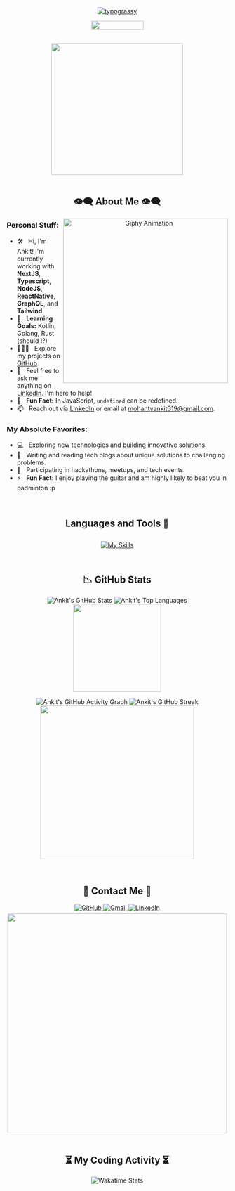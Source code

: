 <div align="center">
  <a href="https://github.com/Ankitmohanty2/typograssy">
    <img alt="typograssy" src="https://typograssy.deno.dev/api?text=%E3%82%B8%E3%83%A7%E3%83%B3%E3%81%A7%E3%81%99%E3%80%82%E3%81%93%E3%82%93%E3%81%AB%E3%81%A1%E3%81%AF&l0=none&l1=82d9d0&l2=027353&l3=038c4c&l4=01402e&bg=none&frame=none&speed=100&comment=">
  </a>
  <p>
    <img draggable="false" style="width:119px;height:20px;" src="https://komarev.com/ghpvc/?username=Ankitmohanty2&style=for-the-badge&color=1C8C8C">
  </p>
</div>

<br>

<div align="center">
  <img src="https://media.giphy.com/media/v1.Y2lkPTc5MGI3NjExdG1mbjI5NnB2OHZraGZwanMxOWNqNm5hcTIwc29kODVrZGN3MnBrNCZlcD12MV9pbnRlcm5hbF9naWZfYnlfaWQmY3Q9Zw/11KzOet1ElBDz2/giphy.gif" width="300px">
</div>

<br>

<h2 align="center">👁️‍🗨️ About Me 👁️‍🗨️</h2>

<div align="center">
  <img align="right" width="375" alt="Giphy Animation" src="https://media.giphy.com/media/v1.Y2lkPTc5MGI3NjExZHc4ZTllZ3V1ajVydTMwdG1hZ3N0OGt1Z3YwM3FudHViaXcwMWZpdCZlcD12MV9pbnRlcm5hbF9naWZfYnlfaWQmY3Q9Zw/cruO3FTeoAxjiTVxPW/giphy.gif" />
</div>

### Personal Stuff:

- 🛠 &nbsp; Hi, I'm Ankit! I'm currently working with **NextJS**, **Typescript**, **NodeJS**, **ReactNative**, **GraphQL**, and **Tailwind**.
- 👀 &nbsp; **Learning Goals:** Kotlin, Golang, Rust (should I?)
- 👨🏻‍💻 &nbsp; Explore my projects on [GitHub](https://github.com/Ankitmohanty2).
- 💬 &nbsp; Feel free to ask me anything on [LinkedIn](https://www.linkedin.com/in/ankit-mohanty-3036ba209/). I'm here to help!
- 👾 &nbsp; **Fun Fact:** In JavaScript, `undefined` can be redefined. <!-- `var some_var; undefined` `some_var == undefined` `true` `undefined = 'I am undefined'` -->
- 📫 &nbsp; Reach out via [LinkedIn](https://www.linkedin.com/in/ankit-mohanty-3036ba209/) or email at [mohantyankit619@gmail.com](mailto:mohantyankit619@gmail.com).

### My Absolute Favorites:

- 💻 &nbsp; Exploring new technologies and building innovative solutions.
- 📰 &nbsp; Writing and reading tech blogs about unique solutions to challenging problems.
- 🍕 &nbsp; Participating in hackathons, meetups, and tech events.
- ⚡ &nbsp; **Fun Fact:** I enjoy playing the guitar and am highly likely to beat you in badminton :p

<br>

<h2 align="center">Languages and Tools 📖</h2>

<div align="center">
  <a href="https://skillicons.dev">
    <img style="margin: 10px;" src="https://skillicons.dev/icons?i=javascript,ts,bash,linux,git,github,java,py,nodejs,c,cpp,css,html,react,express,materialui,mongodb,postgres,graphql,postman,docker,next,redux,vscode,firebase,jquery,vite&perline=8" alt="My Skills" />
  </a>
</div>

<br>

<h2 align="center">📉 GitHub Stats</h2>

<div align="center">
  <p>
    <img alt="Ankit's GitHub Stats" src="https://github-readme-stats.vercel.app/api?username=Ankitmohanty2&show_icons=true&count_private=true&theme=react&hide_border=true&bg_color=0D1117" />
    <img alt="Ankit's Top Languages" src="https://github-readme-stats.vercel.app/api/top-langs/?username=Ankitmohanty2&langs_count=8&count_private=true&layout=compact&theme=react&hide_border=true&bg_color=0D1117" />
    <img src="https://user-images.githubusercontent.com/65576812/183567672-780321f4-eda3-4501-88a8-ea73f9e87d85.gif" width="200px">
  </p>

  <p>
    <img alt="Ankit's GitHub Activity Graph" src="https://github-readme-activity-graph.vercel.app/graph?username=Ankitmohanty2&bg_color=0d1117&color=00bfc2&line=00696b&point=00ffff&area=true&hide_border=true" />
    <img alt="Ankit's GitHub Streak" src="https://streak-stats.demolab.com?user=Ankitmohanty2&theme=cobalt&hide_border=true" />
    <img src="https://media.giphy.com/media/v1.Y2lkPTc5MGI3NjExam91aTV2eXNuNHFucml5emhuc2ZqYXF4a2k4eTN4ZjNoeGRvNDY0YyZlcD12MV9pbnRlcm5hbF9naWZfYnlfaWQmY3Q9Zw/gOnyRejxIPvPUE65HN/giphy.gif" width="350px">
  </p>
</div>

<br>

<h2 align="center">📝 Contact Me 📝</h2>

<div align="center">
  <a href="https://github.com/Ankitmohanty2" target="_blank">
    <img src="https://img.shields.io/badge/github-%2324292e.svg?&style=for-the-badge&logo=github&logoColor=white" alt="GitHub" style="margin-bottom: 5px;" />
  </a>
  <a href="mailto:mohantyankit619@gmail.com" target="_blank">
    <img src="https://img.shields.io/badge/gmail-%2300acee.svg?&style=for-the-badge&logo=gmail&logoColor=white" alt="Gmail" style="margin-bottom: 5px;" />
  </a>
  <a href="https://www.linkedin.com/in/ankit-mohanty-3036ba209/" target="_blank">
    <img src="https://img.shields.io/badge/linkedin-%231E77B5.svg?&style=for-the-badge&logo=linkedin&logoColor=white" alt="LinkedIn" style="margin-bottom: 5px;" />
  </a>
  <br>
  <img align="center" src="https://media.giphy.com/media/v1.Y2lkPTc5MGI3NjExbnZyc3NncDR1bjB6d3lwMWExMjgzODM3N3lwZjNvZW1zMGl3d2I4ayZlcD12MV9pbnRlcm5hbF9naWZfYnlfaWQmY3Q9Zw/45aI9YiKOI6CdmxPhi/giphy.gif" width="500" />
</div>

<br>

<h2 align="center">⏳ My Coding Activity ⏳</h2>

<div align="center">
  <img src="https://github-readme-stats.vercel.app/api/wakatime?username=Ankit_22&layout=compact&theme=react&hide_border=true&bg_color=0D1117" alt="Wakatime Stats"/>
</div>

